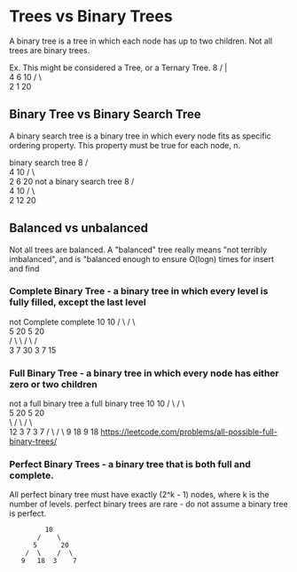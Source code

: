 # Trees vs Binary Trees

A binary tree is a tree in which each node has up to two children.
Not all trees are binary trees.

Ex. This might be considered a Tree, or a Ternary Tree. 
            8
          / | \
         4  6  10
       /  \      \
      2    1      20

## Binary Tree vs Binary Search Tree

A binary search tree is a binary tree in which every node fits
as specific ordering property. This property must be true for each node, n.

binary search tree
            8
           / \
          4   10
         / \    \
        2   6    20
not a binary search tree
            8
           / \
          4   10
         / \    \
        2   12    20

## Balanced vs unbalanced

Not all trees are balanced. A "balanced" tree really means 
"not terribly imbalanced", and is "balanced enough to ensure
O(logn) times for insert and find

### Complete Binary Tree - a binary tree in which every level is fully filled, except the last level

not Complete                complete
             10                  10
           /   \               /    \            
          5      20           5      20   
        /   \      \        /  \    /  
       3     7      30     3    7  15

### Full Binary Tree - a binary tree in which every node has either zero or two children

not a full binary tree      a full binary tree
             10                   10
           /    \               /    \            
          5       20           5      20   
           \     /  \               /   \  
            12  3    7             3     7
               / \                / \ 
              9   18             9   18
https://leetcode.com/problems/all-possible-full-binary-trees/

### Perfect Binary Trees - a binary tree that is both full and complete. 

All perfect binary tree must have exactly (2^k - 1) nodes, where k is the number of levels. 
perfect binary trees are rare - do not assume a binary tree is perfect. 

             10
           /    \
          5      20
        /  \    /  \
       9   18  3    7

